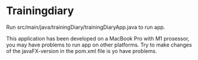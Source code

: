 # Trainingdiary

Run src/main/java/trainingDiary/trainingDiaryApp.java to run app.

This application has been developed on a MacBook Pro with M1 prosessor, you may have problems to run app on other platforms. Try to make changes of the javaFX-version in the pom.xml file is yo have problems.
